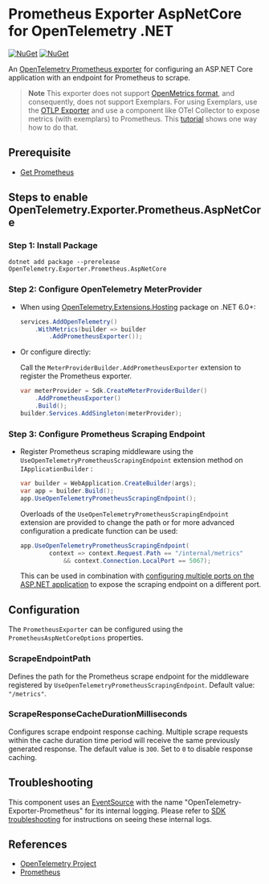 # Prometheus Exporter AspNetCore for OpenTelemetry .NET

[![NuGet](https://img.shields.io/nuget/v/OpenTelemetry.Exporter.Prometheus.AspNetCore.svg)](https://www.nuget.org/packages/OpenTelemetry.Exporter.Prometheus.AspNetCore)
[![NuGet](https://img.shields.io/nuget/dt/OpenTelemetry.Exporter.Prometheus.AspNetCore.svg)](https://www.nuget.org/packages/OpenTelemetry.Exporter.Prometheus.AspNetCore)

An [OpenTelemetry Prometheus exporter](https://github.com/open-telemetry/opentelemetry-specification/blob/main/specification/metrics/sdk_exporters/prometheus.md)
for configuring an ASP.NET Core application with an endpoint for Prometheus
to scrape.

> **Note**
> This exporter does not support [OpenMetrics
format](https://github.com/OpenObservability/OpenMetrics), and consequently,
does not support Exemplars. For using Exemplars, use the [OTLP
Exporter](../OpenTelemetry.Exporter.OpenTelemetryProtocol/README.md) and use a
component like OTel Collector to expose metrics (with exemplars) to Prometheus.
This [tutorial](../../docs/metrics/exemplars/README.md) shows one way how to do that.

## Prerequisite

* [Get Prometheus](https://prometheus.io/docs/introduction/first_steps/)

## Steps to enable OpenTelemetry.Exporter.Prometheus.AspNetCore

### Step 1: Install Package

```shell
dotnet add package --prerelease OpenTelemetry.Exporter.Prometheus.AspNetCore
```

### Step 2: Configure OpenTelemetry MeterProvider

* When using
  [OpenTelemetry.Extensions.Hosting](../OpenTelemetry.Extensions.Hosting/README.md)
  package on .NET 6.0+:

    ```csharp
    services.AddOpenTelemetry()
        .WithMetrics(builder => builder
            .AddPrometheusExporter());
    ```

* Or configure directly:

    Call the `MeterProviderBuilder.AddPrometheusExporter` extension to
    register the Prometheus exporter.

    ```csharp
    var meterProvider = Sdk.CreateMeterProviderBuilder()
        .AddPrometheusExporter()
        .Build();
    builder.Services.AddSingleton(meterProvider);
    ```

### Step 3: Configure Prometheus Scraping Endpoint

* Register Prometheus scraping middleware using the
  `UseOpenTelemetryPrometheusScrapingEndpoint` extension method
  on `IApplicationBuilder` :

    ```csharp
    var builder = WebApplication.CreateBuilder(args);
    var app = builder.Build();
    app.UseOpenTelemetryPrometheusScrapingEndpoint();
    ```

    Overloads of the `UseOpenTelemetryPrometheusScrapingEndpoint` extension are
    provided to change the path or for more advanced configuration a predicate
    function can be used:

    ```csharp
    app.UseOpenTelemetryPrometheusScrapingEndpoint(
            context => context.Request.Path == "/internal/metrics"
                && context.Connection.LocalPort == 5067);
    ```

    This can be used in combination with
    [configuring multiple ports on the ASP.NET application](https://learn.microsoft.com/aspnet/core/fundamentals/servers/kestrel/endpoints)
    to expose the scraping endpoint on a different port.

## Configuration

The `PrometheusExporter` can be configured using the `PrometheusAspNetCoreOptions`
properties.

### ScrapeEndpointPath

Defines the path for the Prometheus scrape endpoint for the middleware
registered by
`UseOpenTelemetryPrometheusScrapingEndpoint`. Default value: `"/metrics"`.

### ScrapeResponseCacheDurationMilliseconds

Configures scrape endpoint response caching. Multiple scrape requests within the
cache duration time period will receive the same previously generated response.
The default value is `300`. Set to `0` to disable response caching.

## Troubleshooting

This component uses an
[EventSource](https://docs.microsoft.com/dotnet/api/system.diagnostics.tracing.eventsource)
with the name "OpenTelemetry-Exporter-Prometheus" for its internal logging.
Please refer to [SDK
troubleshooting](../OpenTelemetry/README.md#troubleshooting) for instructions on
seeing these internal logs.

## References

* [OpenTelemetry Project](https://opentelemetry.io/)
* [Prometheus](https://prometheus.io)
